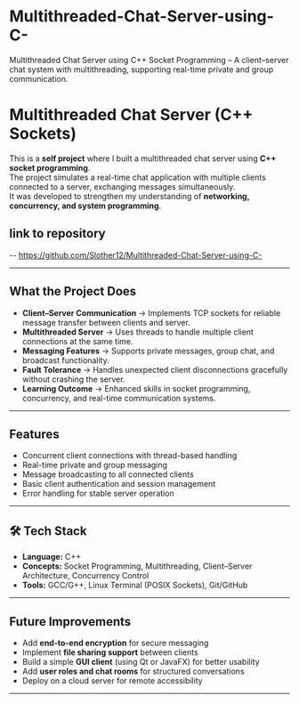 # Multithreaded-Chat-Server-using-C-
Multithreaded Chat Server using C++ Socket Programming – A client–server chat system with multithreading, supporting real-time private and group communication.

# Multithreaded Chat Server (C++ Sockets)

This is a **self project** where I built a multithreaded chat server using **C++ socket programming**.  
The project simulates a real-time chat application with multiple clients connected to a server, exchanging messages simultaneously.  
It was developed to strengthen my understanding of **networking, concurrency, and system programming**.  

## link to repository 
-- https://github.com/Slother12/Multithreaded-Chat-Server-using-C-

---

##  What the Project Does

- **Client–Server Communication** → Implements TCP sockets for reliable message transfer between clients and server.  
- **Multithreaded Server** → Uses threads to handle multiple client connections at the same time.  
- **Messaging Features** → Supports private messages, group chat, and broadcast functionality.  
- **Fault Tolerance** → Handles unexpected client disconnections gracefully without crashing the server.  
- **Learning Outcome** → Enhanced skills in socket programming, concurrency, and real-time communication systems.  

---

## Features

- Concurrent client connections with thread-based handling  
- Real-time private and group messaging  
- Message broadcasting to all connected clients  
- Basic client authentication and session management  
- Error handling for stable server operation  

---

## 🛠️ Tech Stack
- **Language:** C++  
- **Concepts:** Socket Programming, Multithreading, Client–Server Architecture, Concurrency Control  
- **Tools:** GCC/G++, Linux Terminal (POSIX Sockets), Git/GitHub  

---

## Future Improvements

- Add **end-to-end encryption** for secure messaging  
- Implement **file sharing support** between clients  
- Build a simple **GUI client** (using Qt or JavaFX) for better usability  
- Add **user roles and chat rooms** for structured conversations  
- Deploy on a cloud server for remote accessibility  

---
